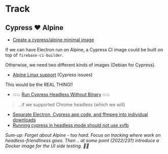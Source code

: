 # Track

## Cypress ❤️ Alpine

- [Create a cypress/alpine minimal image](https://github.com/cypress-io/cypress-docker-images/issues/110)

If we can have Electron run on Alpine, a Cypress CI image could be built on top of `firebase-ci-builder`.

Otherwise, we need two different kinds of images (Debian for Cypress).

- [Alpine Linux support](https://github.com/cypress-io/cypress/issues/419) (Cypress issues)

This would be the REAL THING!!

- 💥💥 [Run Cypress Headless Without Binary](https://github.com/cypress-io/cypress/issues/1232) 💥💥

>...if we supported Chrome headless (which we will)

- [Separate Electron, Cypress app code, and ffmpeg into individual downloads](https://github.com/cypress-io/cypress/issues/3899)
- [Running cypress in headless mode should not use xvfb](https://github.com/cypress-io/cypress/issues/16505)

*Sum-up: Forget about Alpine - too hard. Focus on tracking where work on headless-friendliness goes. Then .. at some point (2022/23?) introduce a Docker image for the UI side testing. 👏👏*
